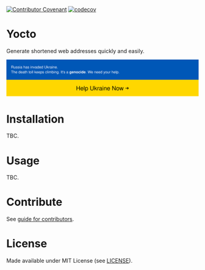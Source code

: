 [![Contributor Covenant](https://img.shields.io/badge/Contributor%20Covenant-2.1-4baaaa.svg)](CODE_OF_CONDUCT.md)
[![codecov](https://codecov.io/gh/ejthomas/yocto/graph/badge.svg?token=D2IERL1W6N)](https://codecov.io/gh/ejthomas/yocto)

# Yocto

Generate shortened web addresses quickly and easily.

[![Stand With Ukraine](https://raw.githubusercontent.com/vshymanskyy/StandWithUkraine/main/banner2-direct.svg)](https://stand-with-ukraine.pp.ua)

# Installation

TBC.

# Usage

TBC.

# Contribute

See [guide for contributors](CONTRIBUTING).

# License

Made available under MIT License (see [LICENSE](LICENSE)).
